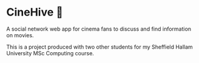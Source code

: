 # CineHive :popcorn:
A social network web app for cinema fans to discuss and find information on movies.

This is a project produced with two other students for my Sheffield Hallam University MSc Computing course.
